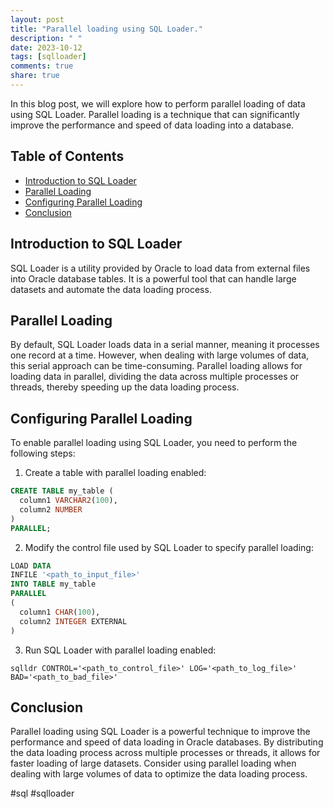 ```yaml
---
layout: post
title: "Parallel loading using SQL Loader."
description: " "
date: 2023-10-12
tags: [sqlloader]
comments: true
share: true
---
```


In this blog post, we will explore how to perform parallel loading of data using SQL Loader. Parallel loading is a technique that can significantly improve the performance and speed of data loading into a database.

## Table of Contents
- [Introduction to SQL Loader](#introduction-to-sql-loader)
- [Parallel Loading](#parallel-loading)
- [Configuring Parallel Loading](#configuring-parallel-loading)
- [Conclusion](#conclusion)

## Introduction to SQL Loader
SQL Loader is a utility provided by Oracle to load data from external files into Oracle database tables. It is a powerful tool that can handle large datasets and automate the data loading process.

## Parallel Loading
By default, SQL Loader loads data in a serial manner, meaning it processes one record at a time. However, when dealing with large volumes of data, this serial approach can be time-consuming. Parallel loading allows for loading data in parallel, dividing the data across multiple processes or threads, thereby speeding up the data loading process.

## Configuring Parallel Loading
To enable parallel loading using SQL Loader, you need to perform the following steps:

1. Create a table with parallel loading enabled:
```sql
CREATE TABLE my_table (
  column1 VARCHAR2(100),
  column2 NUMBER
)
PARALLEL;
```

2. Modify the control file used by SQL Loader to specify parallel loading:
```sql
LOAD DATA
INFILE '<path_to_input_file>'
INTO TABLE my_table
PARALLEL
(
  column1 CHAR(100),
  column2 INTEGER EXTERNAL
)
```

3. Run SQL Loader with parallel loading enabled:
```
sqlldr CONTROL='<path_to_control_file>' LOG='<path_to_log_file>' BAD='<path_to_bad_file>'
```

## Conclusion
Parallel loading using SQL Loader is a powerful technique to improve the performance and speed of data loading in Oracle databases. By distributing the data loading process across multiple processes or threads, it allows for faster loading of large datasets. Consider using parallel loading when dealing with large volumes of data to optimize the data loading process. 

#sql #sqlloader